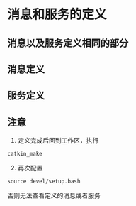 # 消息和服务的定义
## 消息以及服务定义相同的部分

## 消息定义

## 服务定义

## 注意
1. 定义完成后回到工作区，执行
```
catkin_make
```
2. 再次配置
```
source devel/setup.bash
```
否则无法查看定义的消息或者服务

